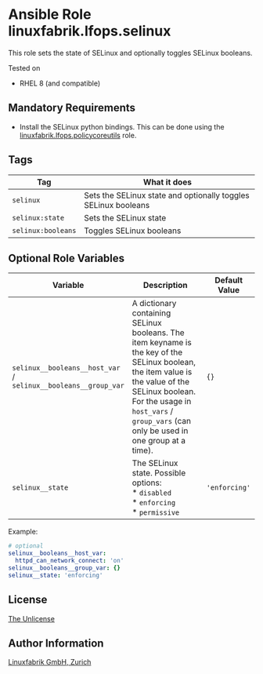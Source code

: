# Ansible Role linuxfabrik.lfops.selinux

This role sets the state of SELinux and optionally toggles SELinux booleans.

Tested on

* RHEL 8 (and compatible)


## Mandatory Requirements

* Install the SELinux python bindings. This can be done using the [linuxfabrik.lfops.policycoreutils](https://github.com/Linuxfabrik/lfops/tree/main/roles/policycoreutils) role.


## Tags

| Tag                | What it does                                                   |
| ---                | ------------                                                   |
| `selinux`          | Sets the SELinux state and optionally toggles SELinux booleans |
| `selinux:state`    | Sets the SELinux state                                         |
| `selinux:booleans` | Toggles SELinux booleans                                       |


## Optional Role Variables

| Variable | Description | Default Value |
| -------- | ----------- | ------------- |
| `selinux__booleans__host_var` /<br> `selinux__booleans__group_var` | A dictionary containing SELinux booleans. The item keyname is the key of the SELinux boolean, the item value is the value of the SELinux boolean.<br>For the usage in `host_vars` / `group_vars` (can only be used in one group at a time). | `{}` |
| `selinux__state` | The SELinux state. Possible options:<br> * `disabled`<br> * `enforcing`<br> * `permissive` | `'enforcing'` |

Example:
```yaml
# optional
selinux__booleans__host_var:
  httpd_can_network_connect: 'on'
selinux__booleans__group_var: {}
selinux__state: 'enforcing'
```


## License

[The Unlicense](https://unlicense.org/)


## Author Information

[Linuxfabrik GmbH, Zurich](https://www.linuxfabrik.ch)
